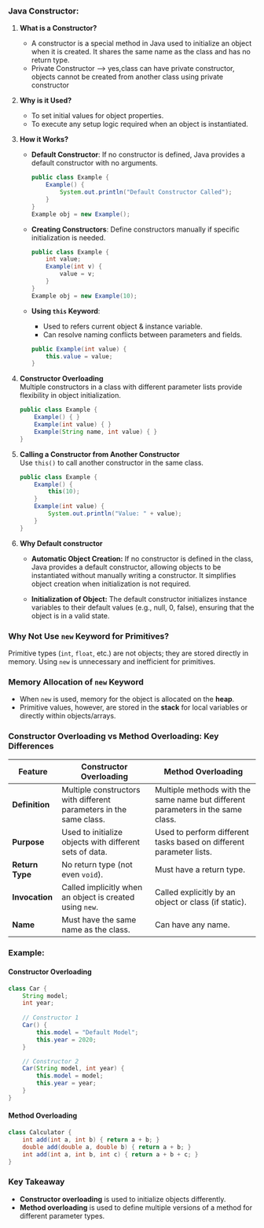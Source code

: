 ### Java Constructor: 

1. **What is a Constructor?**  
   - A constructor is a special method in Java used to initialize an object when it is created. It shares the same name as the class and has no return type. 
   - Private Constructor --> yes,class can have private constructor, objects cannot be created from another class using private constructor

2. **Why is it Used?**  
   - To set initial values for object properties.  
   - To execute any setup logic required when an object is instantiated.  

4. **How it Works?**  
   - **Default Constructor**: If no constructor is defined, Java provides a default constructor with no arguments.  
     ```java
     public class Example {
         Example() { 
             System.out.println("Default Constructor Called");
         }
     }
     Example obj = new Example();
     ```
     
   - **Creating Constructors**: Define constructors manually if specific initialization is needed.
     ```java
     public class Example {
         int value;
         Example(int v) { 
             value = v;
         }
     }
     Example obj = new Example(10);
     ```
   - **Using `this` Keyword**:  
     - Used to refers current object & instance variable.  
     - Can resolve naming conflicts between parameters and fields.  

     ```java
     public Example(int value) {
         this.value = value; 
     }
     ```

5. **Constructor Overloading**  
   Multiple constructors in a class with different parameter lists provide flexibility in object initialization.  
   ```java
   public class Example {
       Example() { }
       Example(int value) { }
       Example(String name, int value) { }
   }
   ```

6. **Calling a Constructor from Another Constructor**  
   Use `this()` to call another constructor in the same class.  
   ```java
   public class Example {
       Example() { 
           this(10); 
       }
       Example(int value) { 
           System.out.println("Value: " + value);
       }
   }
   ```
7. **Why Default constructor**
    - **Automatic Object Creation:**
        If no constructor is defined in the class, Java provides a default constructor, allowing objects to be instantiated without manually writing a constructor.
        It simplifies object creation when initialization is not required.

    - **Initialization of Object:**
        The default constructor initializes instance variables to their default values (e.g., null, 0, false), ensuring that the object is in a valid state.

### Why Not Use `new` Keyword for Primitives?  
   Primitive types (`int`, `float`, etc.) are not objects; they are stored directly in memory. Using `new` is unnecessary and inefficient for primitives.  

### Memory Allocation of `new` Keyword  
   - When `new` is used, memory for the object is allocated on the **heap**.  
   - Primitive values, however, are stored in the **stack** for local variables or directly within objects/arrays.  


### **Constructor Overloading vs Method Overloading: Key Differences**  

| Feature                     | Constructor Overloading | Method Overloading |
|-------------------|----------------------|-------------------|
| **Definition**    | Multiple constructors with different parameters in the same class. | Multiple methods with the same name but different parameters in the same class. |
| **Purpose**       | Used to initialize objects with different sets of data. | Used to perform different tasks based on different parameter lists. |
| **Return Type**   | No return type (not even `void`). | Must have a return type. |
| **Invocation**    | Called implicitly when an object is created using `new`. | Called explicitly by an object or class (if static). |
| **Name**          | Must have the same name as the class. | Can have any name. |

### **Example:**
#### **Constructor Overloading**
```java
class Car {
    String model;
    int year;
    
    // Constructor 1
    Car() { 
        this.model = "Default Model";
        this.year = 2020;
    }

    // Constructor 2
    Car(String model, int year) {
        this.model = model;
        this.year = year;
    }
}
```

#### **Method Overloading**
```java
class Calculator {
    int add(int a, int b) { return a + b; }
    double add(double a, double b) { return a + b; }
    int add(int a, int b, int c) { return a + b + c; }
}
```

### **Key Takeaway**  
- **Constructor overloading** is used to initialize objects differently.  
- **Method overloading** is used to define multiple versions of a method for different parameter types.